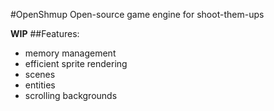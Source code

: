 #OpenShmup
 Open-source game engine for shoot-them-ups

**WIP**
##Features:
- memory management
- efficient sprite rendering
- scenes
- entities
- scrolling backgrounds
